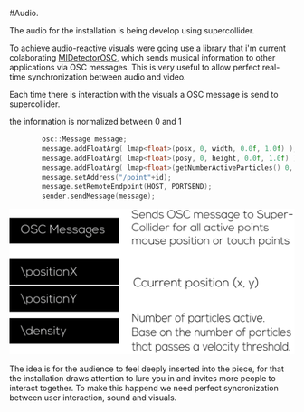 #Audio.

The audio for the installation is being develop using supercollider.

To achieve audio-reactive visuals were going use a library that i'm current colaborating [MIDetectorOSC](https://github.com/beangoben/MIDetectorOSC), which sends musical information to other applications via OSC messages. This is very useful to allow perfect real-time synchronization between audio and video.

Each time there is interaction with the visuals a OSC message is send to supercollider.

the information is normalized between 0 and 1
```c
		osc::Message message;
		message.addFloatArg( lmap<float>(posx, 0, width, 0.0f, 1.0f) );
		message.addFloatArg( lmap<float>(posy, 0, height, 0.0f, 1.0f) );
		message.addFloatArg( lmap<float>(getNumberActiveParticles() 0, numberOfParticles, 0.0f, 1.0f)  );
		message.setAddress("/point"+id);
		message.setRemoteEndpoint(HOST, PORTSEND);
		sender.sendMessage(message);
```

![OSC](../project_images/osc.png "osc")

The idea is for the audience to feel deeply inserted into the piece, for that the installation draws attention to lure you in and invites more people to interact together. To make this happend we need perfect syncronization between user interaction, sound and visuals.

